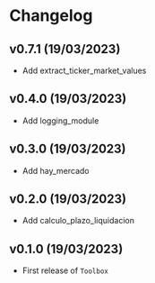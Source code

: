 # Changelog

## v0.7.1 (19/03/2023)

- Add extract_ticker_market_values
  
## v0.4.0 (19/03/2023)

- Add logging_module

## v0.3.0 (19/03/2023)

- Add hay_mercado

## v0.2.0 (19/03/2023)

- Add calculo_plazo_liquidacion

## v0.1.0 (19/03/2023)

- First release of `Toolbox`
